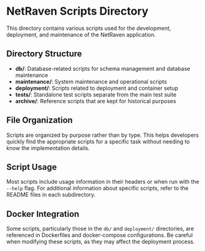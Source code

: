 # NetRaven Scripts Directory

This directory contains various scripts used for the development, deployment, and maintenance of the NetRaven application.

## Directory Structure

- **db/**: Database-related scripts for schema management and database maintenance
- **maintenance/**: System maintenance and operational scripts
- **deployment/**: Scripts related to deployment and container setup
- **tests/**: Standalone test scripts separate from the main test suite
- **archive/**: Reference scripts that are kept for historical purposes

## File Organization

Scripts are organized by purpose rather than by type. This helps developers quickly find the appropriate scripts for a specific task without needing to know the implementation details.

## Script Usage

Most scripts include usage information in their headers or when run with the `--help` flag. For additional information about specific scripts, refer to the README files in each subdirectory.

## Docker Integration

Some scripts, particularly those in the `db/` and `deployment/` directories, are referenced in Dockerfiles and docker-compose configurations. Be careful when modifying these scripts, as they may affect the deployment process. 
